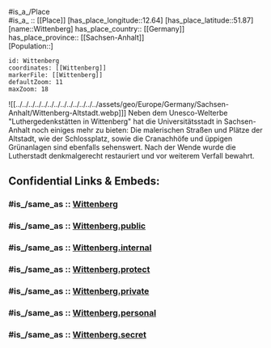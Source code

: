 ﻿---
confidential: public
isDeleted: false
location:
- 51.87
- 12.64
mapmarker: city
mapzoom:
- 7
- 12
SpocWebEntityId: 35657
tags:
- geo/City
type: City
---

#is_a_/Place  
#is_a_ :: [[Place]] 
[has_place_longitude::12.64] 
[has_place_latitude::51.87] 
[name::Wittenberg] 
has_place_country:: [[Germany]]  
has_place_province:: [[Sachsen-Anhalt]]  
[Population::] 



```leaflet
id: Wittenberg
coordinates: [[Wittenberg]] 
markerFile: [[Wittenberg]] 
defaultZoom: 11 
maxZoom: 18
```

![[../../../../../../../../../../../../../assets/geo/Europe/Germany/Sachsen-Anhalt/Wittenberg-Altstadt.webp]]]
Neben dem Unesco-Welterbe "Luthergedenkstätten in Wittenberg" hat die Universitätsstadt in Sachsen-Anhalt noch einiges mehr zu bieten: 
Die malerischen Straßen und Plätze der Altstadt, wie der Schlossplatz, 
sowie die Cranachhöfe und üppigen Grünanlagen sind ebenfalls sehenswert. 
Nach der Wende wurde die Lutherstadt denkmalgerecht restauriert und vor weiterem Verfall bewahrt.


## Confidential Links & Embeds: 

### #is_/same_as :: [Wittenberg](/_Standards/Earth/Continent/Europe/Europe~Central/Germany/Germany~East/Sachsen-Anhalt/counties~SA/Wittenberg/cities~Wittenberg/Wittenberg-city/City/Wittenberg.md) 

### #is_/same_as :: [Wittenberg.public](/_public/Earth/Continent/Europe/Europe~Central/Germany/Germany~East/Sachsen-Anhalt/counties~SA/Wittenberg/cities~Wittenberg/Wittenberg-city/City/Wittenberg.public.md) 

### #is_/same_as :: [Wittenberg.internal](/_internal/Earth/Continent/Europe/Europe~Central/Germany/Germany~East/Sachsen-Anhalt/counties~SA/Wittenberg/cities~Wittenberg/Wittenberg-city/City/Wittenberg.internal.md) 

### #is_/same_as :: [Wittenberg.protect](/_protect/Earth/Continent/Europe/Europe~Central/Germany/Germany~East/Sachsen-Anhalt/counties~SA/Wittenberg/cities~Wittenberg/Wittenberg-city/City/Wittenberg.protect.md) 

### #is_/same_as :: [Wittenberg.private](/_private/Earth/Continent/Europe/Europe~Central/Germany/Germany~East/Sachsen-Anhalt/counties~SA/Wittenberg/cities~Wittenberg/Wittenberg-city/City/Wittenberg.private.md) 

### #is_/same_as :: [Wittenberg.personal](/_personal/Earth/Continent/Europe/Europe~Central/Germany/Germany~East/Sachsen-Anhalt/counties~SA/Wittenberg/cities~Wittenberg/Wittenberg-city/City/Wittenberg.personal.md) 

### #is_/same_as :: [Wittenberg.secret](/_secret/Earth/Continent/Europe/Europe~Central/Germany/Germany~East/Sachsen-Anhalt/counties~SA/Wittenberg/cities~Wittenberg/Wittenberg-city/City/Wittenberg.secret.md)

